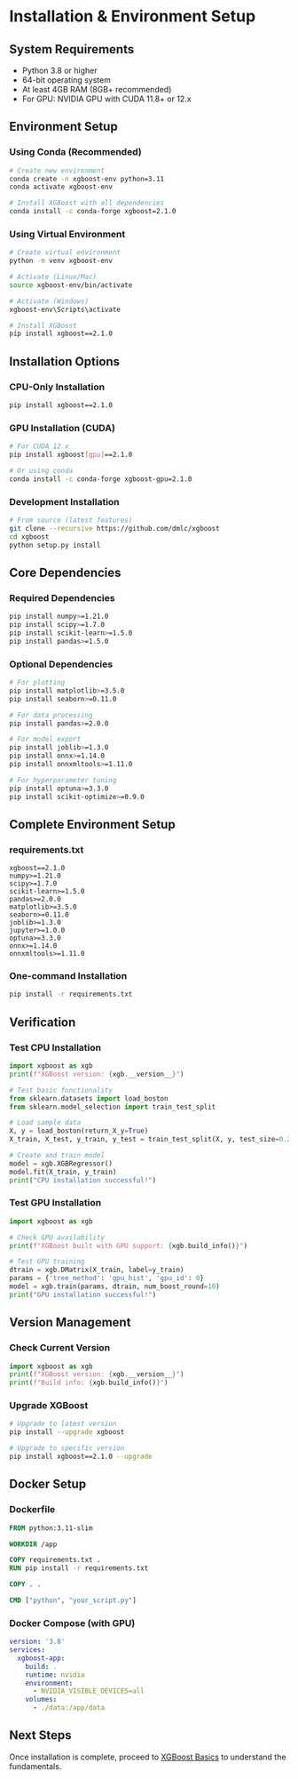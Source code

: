 # Installation & Environment Setup

## System Requirements

- Python 3.8 or higher
- 64-bit operating system
- At least 4GB RAM (8GB+ recommended)
- For GPU: NVIDIA GPU with CUDA 11.8+ or 12.x

## Environment Setup

### Using Conda (Recommended)

```bash
# Create new environment
conda create -n xgboost-env python=3.11
conda activate xgboost-env

# Install XGBoost with all dependencies
conda install -c conda-forge xgboost=2.1.0
```

### Using Virtual Environment

```bash
# Create virtual environment
python -m venv xgboost-env

# Activate (Linux/Mac)
source xgboost-env/bin/activate

# Activate (Windows)
xgboost-env\Scripts\activate

# Install XGBoost
pip install xgboost==2.1.0
```

## Installation Options

### CPU-Only Installation

```bash
pip install xgboost==2.1.0
```

### GPU Installation (CUDA)

```bash
# For CUDA 12.x
pip install xgboost[gpu]==2.1.0

# Or using conda
conda install -c conda-forge xgboost-gpu=2.1.0
```

### Development Installation

```bash
# From source (latest features)
git clone --recursive https://github.com/dmlc/xgboost
cd xgboost
python setup.py install
```

## Core Dependencies

### Required Dependencies

```bash
pip install numpy>=1.21.0
pip install scipy>=1.7.0
pip install scikit-learn>=1.5.0
pip install pandas>=1.5.0
```

### Optional Dependencies

```bash
# For plotting
pip install matplotlib>=3.5.0
pip install seaborn>=0.11.0

# For data processing
pip install pandas>=2.0.0

# For model export
pip install joblib>=1.3.0
pip install onnx>=1.14.0
pip install onnxmltools>=1.11.0

# For hyperparameter tuning
pip install optuna>=3.3.0
pip install scikit-optimize>=0.9.0
```

## Complete Environment Setup

### requirements.txt

```text
xgboost==2.1.0
numpy>=1.21.0
scipy>=1.7.0
scikit-learn>=1.5.0
pandas>=2.0.0
matplotlib>=3.5.0
seaborn>=0.11.0
joblib>=1.3.0
jupyter>=1.0.0
optuna>=3.3.0
onnx>=1.14.0
onnxmltools>=1.11.0
```

### One-command Installation

```bash
pip install -r requirements.txt
```

## Verification

### Test CPU Installation

```python
import xgboost as xgb
print(f"XGBoost version: {xgb.__version__}")

# Test basic functionality
from sklearn.datasets import load_boston
from sklearn.model_selection import train_test_split

# Load sample data
X, y = load_boston(return_X_y=True)
X_train, X_test, y_train, y_test = train_test_split(X, y, test_size=0.2)

# Create and train model
model = xgb.XGBRegressor()
model.fit(X_train, y_train)
print("CPU installation successful!")
```

### Test GPU Installation

```python
import xgboost as xgb

# Check GPU availability
print(f"XGBoost built with GPU support: {xgb.build_info()}")

# Test GPU training
dtrain = xgb.DMatrix(X_train, label=y_train)
params = {'tree_method': 'gpu_hist', 'gpu_id': 0}
model = xgb.train(params, dtrain, num_boost_round=10)
print("GPU installation successful!")
```

## Version Management

### Check Current Version

```python
import xgboost as xgb
print(f"XGBoost version: {xgb.__version__}")
print(f"Build info: {xgb.build_info()}")
```

### Upgrade XGBoost

```bash
# Upgrade to latest version
pip install --upgrade xgboost

# Upgrade to specific version
pip install xgboost==2.1.0 --upgrade
```

## Docker Setup

### Dockerfile

```dockerfile
FROM python:3.11-slim

WORKDIR /app

COPY requirements.txt .
RUN pip install -r requirements.txt

COPY . .

CMD ["python", "your_script.py"]
```

### Docker Compose (with GPU)

```yaml
version: '3.8'
services:
  xgboost-app:
    build: .
    runtime: nvidia
    environment:
      - NVIDIA_VISIBLE_DEVICES=all
    volumes:
      - ./data:/app/data
```

## Next Steps

Once installation is complete, proceed to [XGBoost Basics](02-xgboost-basics.md) to understand the fundamentals.